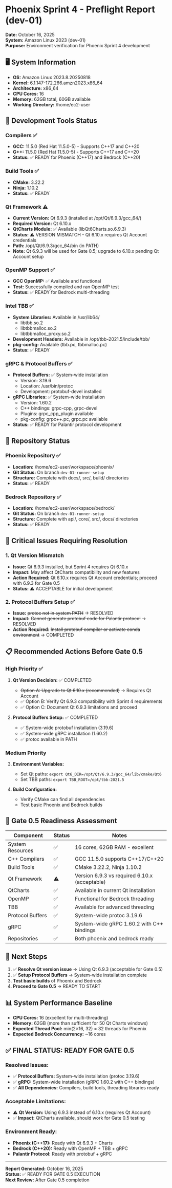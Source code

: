 # Phoenix Sprint 4 - Preflight Report (dev-01)

**Date:** October 16, 2025  
**System:** Amazon Linux 2023 (dev-01)  
**Purpose:** Environment verification for Phoenix Sprint 4 development  

## 🖥️ System Information

- **OS:** Amazon Linux 2023.8.20250818
- **Kernel:** 6.1.147-172.266.amzn2023.x86_64
- **Architecture:** x86_64
- **CPU Cores:** 16
- **Memory:** 62GB total, 60GB available
- **Working Directory:** /home/ec2-user

## 🔧 Development Tools Status

### Compilers ✅
- **GCC:** 11.5.0 (Red Hat 11.5.0-5) - Supports C++17 and C++20
- **G++:** 11.5.0 (Red Hat 11.5.0-5) - Supports C++17 and C++20
- **Status:** ✅ READY for Phoenix (C++17) and Bedrock (C++20)

### Build Tools ✅
- **CMake:** 3.22.2
- **Ninja:** 1.10.2
- **Status:** ✅ READY

### Qt Framework ⚠️
- **Current Version:** Qt 6.9.3 (installed at /opt/Qt/6.9.3/gcc_64/)
- **Required Version:** Qt 6.10.x
- **QtCharts Module:** ✅ Available (libQt6Charts.so.6.9.3)
- **Status:** ⚠️ VERSION MISMATCH - Qt 6.10.x requires Qt Account credentials
- **Path:** /opt/Qt/6.9.3/gcc_64/bin (in PATH)
- **Note:** Qt 6.9.3 will be used for Gate 0.5; upgrade to 6.10.x pending Qt Account setup

### OpenMP Support ✅
- **GCC OpenMP:** ✅ Available and functional
- **Test:** Successfully compiled and ran OpenMP test
- **Status:** ✅ READY for Bedrock multi-threading

### Intel TBB ✅
- **System Libraries:** Available in /usr/lib64/
  - libtbb.so.2
  - libtbbmalloc.so.2
  - libtbbmalloc_proxy.so.2
- **Development Headers:** Available in /opt/tbb-2021.5/include/tbb/
- **pkg-config:** Available (tbb.pc, tbbmalloc.pc)
- **Status:** ✅ READY

### gRPC & Protocol Buffers ✅
- **Protocol Buffers:** ✅ System-wide installation
  - Version: 3.19.6
  - Location: /usr/bin/protoc
  - Development: protobuf-devel installed
- **gRPC Libraries:** ✅ System-wide installation
  - Version: 1.60.2
  - C++ bindings: grpc-cpp, grpc-devel
  - Plugins: grpc_cpp_plugin available
  - pkg-config: grpc++.pc, grpc.pc available
- **Status:** ✅ READY for Palantir protocol development

## 📁 Repository Status

### Phoenix Repository ✅
- **Location:** /home/ec2-user/workspace/phoenix/
- **Git Status:** On branch `dev-01-runner-setup`
- **Structure:** Complete with docs/, src/, build/ directories
- **Status:** ✅ READY

### Bedrock Repository ✅
- **Location:** /home/ec2-user/workspace/bedrock/
- **Git Status:** On branch `dev-01-runner-setup`
- **Structure:** Complete with api/, core/, src/, docs/ directories
- **Status:** ✅ READY

## 🚨 Critical Issues Requiring Resolution

### 1. Qt Version Mismatch
- **Issue:** Qt 6.9.3 installed, but Sprint 4 requires Qt 6.10.x
- **Impact:** May affect QtCharts compatibility and new features
- **Action Required:** Qt 6.10.x requires Qt Account credentials; proceed with 6.9.3 for Gate 0.5
- **Status:** ⚠️ ACCEPTABLE for initial development

### 2. Protocol Buffers Setup ✅
- **Issue:** ~~protoc not in system PATH~~ → RESOLVED
- **Impact:** ~~Cannot generate protobuf code for Palantir protocol~~ → RESOLVED
- **Action Required:** ~~Install protobuf compiler or activate conda environment~~ → COMPLETED

## 📋 Recommended Actions Before Gate 0.5

### High Priority ✅
1. **Qt Version Decision:** ✅ COMPLETED
   - ~~Option A: Upgrade to Qt 6.10.x (recommended)~~ → Requires Qt Account
   - ✅ Option B: Verify Qt 6.9.3 compatibility with Sprint 4 requirements
   - ✅ Option C: Document Qt 6.9.3 limitations and proceed

2. **Protocol Buffers Setup:** ✅ COMPLETED
   - ✅ System-wide protobuf installation (3.19.6)
   - ✅ System-wide gRPC installation (1.60.2)
   - ✅ protoc available in PATH

### Medium Priority
3. **Environment Variables:**
   - Set Qt paths: `export Qt6_DIR=/opt/Qt/6.9.3/gcc_64/lib/cmake/Qt6`
   - Set TBB paths: `export TBB_ROOT=/opt/tbb-2021.5`

4. **Build Configuration:**
   - Verify CMake can find all dependencies
   - Test basic Phoenix and Bedrock builds

## 🎯 Gate 0.5 Readiness Assessment

| Component | Status | Notes |
|-----------|--------|-------|
| System Resources | ✅ | 16 cores, 62GB RAM - excellent |
| C++ Compilers | ✅ | GCC 11.5.0 supports C++17/C++20 |
| Build Tools | ✅ | CMake 3.22.2, Ninja 1.10.2 |
| Qt Framework | ⚠️ | Version 6.9.3 vs required 6.10.x (acceptable) |
| QtCharts | ✅ | Available in current Qt installation |
| OpenMP | ✅ | Functional for Bedrock threading |
| TBB | ✅ | Available for advanced threading |
| Protocol Buffers | ✅ | System-wide protoc 3.19.6 |
| gRPC | ✅ | System-wide gRPC 1.60.2 with C++ bindings |
| Repositories | ✅ | Both phoenix and bedrock ready |

## 🚀 Next Steps

1. ✅ **Resolve Qt version issue** → Using Qt 6.9.3 (acceptable for Gate 0.5)
2. ✅ **Setup Protocol Buffers** → System-wide installation complete
3. **Test basic builds** of Phoenix and Bedrock
4. **Proceed to Gate 0.5** → READY TO START

## 📊 System Performance Baseline

- **CPU Cores:** 16 (excellent for multi-threading)
- **Memory:** 62GB (more than sufficient for 50 Qt Charts windows)
- **Expected Thread Pool:** min(2×16, 32) = 32 threads for Phoenix
- **Expected Bedrock Concurrency:** ~16 cores

## ✅ **FINAL STATUS: READY FOR GATE 0.5**

### **Resolved Issues:**
- ✅ **Protocol Buffers:** System-wide installation (protoc 3.19.6)
- ✅ **gRPC:** System-wide installation (gRPC 1.60.2 with C++ bindings)
- ✅ **All Dependencies:** Compilers, build tools, threading libraries ready

### **Acceptable Limitations:**
- ⚠️ **Qt Version:** Using 6.9.3 instead of 6.10.x (requires Qt Account)
- ✅ **Impact:** QtCharts available, should work for Gate 0.5 testing

### **Environment Ready:**
- **Phoenix (C++17):** Ready with Qt 6.9.3 + Charts
- **Bedrock (C++20):** Ready with OpenMP + TBB + gRPC
- **Palantir Protocol:** Ready with protobuf + gRPC

---
**Report Generated:** October 16, 2025  
**Status:** ✅ READY FOR GATE 0.5 EXECUTION  
**Next Review:** After Gate 0.5 completion
